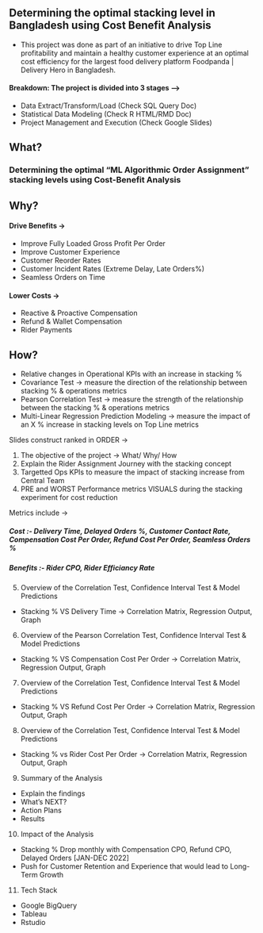 ## Determining the optimal stacking level in Bangladesh using Cost Benefit Analysis
 
 - This project was done as part of an initiative to drive Top Line profitability and maintain a healthy customer experience at an optimal cost efficiency for the largest food delivery platform Foodpanda | Delivery Hero in Bangladesh.
 
#### Breakdown: The project is divided into 3 stages -->
 - Data Extract/Transform/Load (Check SQL Query Doc)
 - Statistical Data Modeling (Check R HTML/RMD Doc)
 - Project Management and Execution (Check Google Slides)

## What? 
### Determining the optimal “ML Algorithmic Order Assignment” stacking levels using Cost-Benefit Analysis

## Why?
#### Drive Benefits → 
  - Improve Fully Loaded Gross Profit Per Order
  - Improve Customer Experience 
  - Customer Reorder Rates
  - Customer Incident Rates (Extreme Delay, Late Orders%)
  - Seamless Orders on Time 

#### Lower Costs →
  - Reactive & Proactive Compensation
  - Refund & Wallet Compensation
  - Rider Payments

## How?
  - Relative changes in Operational KPIs with an increase in stacking %
  - Covariance Test → measure the direction of the relationship between stacking % & operations metrics
  - Pearson Correlation Test → measure the strength of the relationship between the stacking % & operations metrics
  - Multi-Linear Regression Prediction Modeling → measure the impact of an X % increase in stacking levels on Top Line metrics

Slides construct ranked in ORDER →

1. The objective of the project → What/ Why/ How
2. Explain the Rider Assignment Journey with the stacking concept
3. Targetted Ops KPIs to measure the impact of stacking increase from Central Team
4. PRE and WORST Performance metrics VISUALS during the stacking experiment for cost reduction

Metrics include → 
  ##### Cost :- Delivery Time, Delayed Orders %, Customer Contact Rate, Compensation Cost Per Order, Refund Cost Per Order, Seamless Orders %
  ##### Benefits :- Rider CPO, Rider Efficiancy Rate

5. Overview of the Correlation Test, Confidence Interval Test & Model Predictions 
- Stacking % VS Delivery Time → Correlation Matrix, Regression Output, Graph 


6. Overview of the Pearson Correlation Test, Confidence Interval Test & Model Predictions 
- Stacking % VS Compensation Cost Per Order →  Correlation Matrix, Regression Output, Graph


7. Overview of the Correlation Test, Confidence Interval Test & Model Predictions 
- Stacking % VS Refund Cost Per Order → Correlation Matrix, Regression Output, Graph


8. Overview of the Correlation Test, Confidence Interval Test & Model Predictions 
- Stacking % vs Rider Cost Per Order → Correlation Matrix, Regression Output, Graph


9. Summary of the Analysis
- Explain the findings
- What’s NEXT? 
- Action Plans
- Results

10. Impact of the Analysis
- Stacking % Drop monthly with Compensation CPO, Refund CPO, Delayed Orders [JAN-DEC 2022]
- Push for Customer Retention and Experience that would lead to Long-Term Growth

11. Tech Stack
- Google BigQuery
- Tableau
- Rstudio
